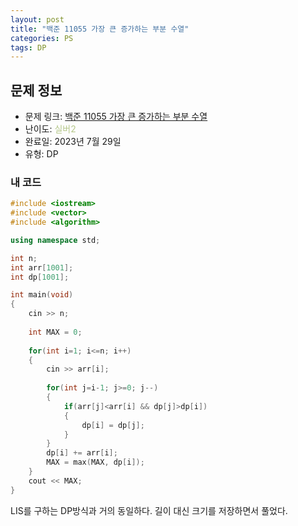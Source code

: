 ```yaml
---
layout: post
title: "백준 11055 가장 큰 증가하는 부분 수열"
categories: PS
tags: DP
---
```


## 문제 정보
- 문제 링크: [백준 11055 가장 큰 증가하는 부분 수열](https://www.acmicpc.net/problem/11055)
- 난이도: <span style="color:#B5C78A">실버2</span>
- 완료일: 2023년 7월 29일
- 유형: DP

### 내 코드

```C++
#include <iostream>
#include <vector>
#include <algorithm>

using namespace std;

int n;
int arr[1001];
int dp[1001];

int main(void)
{
	cin >> n;
	
	int MAX = 0;
	
	for(int i=1; i<=n; i++)
	{
		cin >> arr[i];
		
		for(int j=i-1; j>=0; j--)
		{
			if(arr[j]<arr[i] && dp[j]>dp[i])
			{
				dp[i] = dp[j];
			}
		}
		dp[i] += arr[i];
		MAX = max(MAX, dp[i]);		
	}
	cout << MAX;
}
```

LIS를 구하는 DP방식과 거의 동일하다. 길이 대신 크기를 저장하면서 풀었다.
